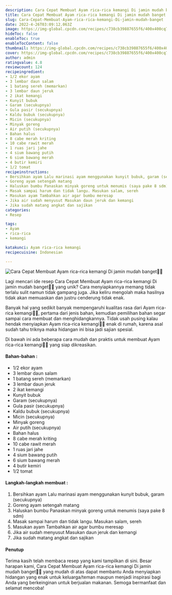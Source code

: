 ```yaml
---
description: Cara Cepat Membuat Ayam rica-rica kemangi Di jamin mudah banget"
title: Cara Cepat Membuat Ayam rica-rica kemangi Di jamin mudah banget
slug: Cara-Cepat-Membuat-Ayam-rica-rica-kemangi-Di-jamin-mudah-banget
date: 2022-4-26T03:09:12.063Z
image: https://img-global.cpcdn.com/recipes/c738cb39887655f6/400x400cq70/photo.jpg
hideToc: false
enableToc: true
enableTocContent: false
thumbnail: https://img-global.cpcdn.com/recipes/c738cb39887655f6/400x400cq70/photo.jpg
cover: https://img-global.cpcdn.com/recipes/c738cb39887655f6/400x400cq70/photo.jpg
author: admin
ratingvalue: 4.8
reviewcount: 124
recipeingredient:
- 1/2 ekor ayam
- 3 lembar daun salam
- 1 batang sereh (memarkan)
- 3 lembar daun jeruk
- 2 ikat kemangi
- Kunyit bubuk
- Garam (secukupnya)
- Gula pasir (secukupnya)
- Kaldu bubuk (secukupnya)
- Micin (secukupnya)
- Minyak goreng
- Air putih (secukupnya)
- Bahan halus
- 8 cabe merah kriting
- 10 cabe rawit merah
- 1 ruas jari jahe
- 4 sium bawang putih
- 6 sium bawang merah
- 4 butir kemiri
- 1/2 tomat
recipeinstructions:
- Bersihkan ayam Lalu marinasi ayam menggunakan kunyit bubuk, garam (secukupnya)
- Goreng ayam setengah matang
- Haluskan bumbu Panaskan minyak goreng untuk menumis (saya pake 8 sdm)
- Masak sampai harum dan tidak langu. Masukan salam, sereh
- Masukan ayam Tambahkan air agar bumbu meresap
- Jika air sudah menyusut Masukan daun jeruk dan kemangi
- Jika sudah matang angkat dan sajikan
categories:
- Resep

tags:
- Ayam
- rica-rica
- kemangi

katakunci: Ayam rica-rica kemangi
recipecuisine: Indonesian

---
```


![Cara Cepat Membuat Ayam rica-rica kemangi Di jamin mudah banget👩‍🍳](https://img-global.cpcdn.com/recipes/c738cb39887655f6/400x400cq70/photo.jpg)

Lagi mencari ide resep Cara Cepat Membuat Ayam rica-rica kemangi Di jamin mudah banget👩‍🍳 yang unik? Cara menyiapkannya memang tidak terlalu sulit namun tidak gampang juga. Jika keliru mengolah maka hasilnya tidak akan memuaskan dan justru cenderung tidak enak.

Banyak hal yang sedikit banyak mempengaruhi kualitas rasa dari Ayam rica-rica kemangi👩‍🍳, pertama dari jenis bahan, kemudian pemilihan bahan segar sampai cara membuat dan menghidangkannya. Tidak usah pusing kalau hendak menyiapkan Ayam rica-rica kemangi👩‍🍳 enak di rumah, karena asal sudah tahu triknya maka hidangan ini bisa jadi sajian spesial.

Di bawah ini ada beberapa cara mudah dan praktis untuk membuat Ayam rica-rica kemangi👩‍🍳 yang siap dikreasikan.

<!--inarticleads1-->

#### Bahan-bahan :

- 1/2 ekor ayam
- 3 lembar daun salam
- 1 batang sereh (memarkan)
- 3 lembar daun jeruk
- 2 ikat kemangi
- Kunyit bubuk
- Garam (secukupnya)
- Gula pasir (secukupnya)
- Kaldu bubuk (secukupnya)
- Micin (secukupnya)
- Minyak goreng
- Air putih (secukupnya)
- Bahan halus
- 8 cabe merah kriting
- 10 cabe rawit merah
- 1 ruas jari jahe
- 4 sium bawang putih
- 6 sium bawang merah
- 4 butir kemiri
- 1/2 tomat

<!--inarticleads2-->

#### Langkah-langkah membuat :

1. Bersihkan ayam Lalu marinasi ayam menggunakan kunyit bubuk, garam (secukupnya)
1. Goreng ayam setengah matang
1. Haluskan bumbu Panaskan minyak goreng untuk menumis (saya pake 8 sdm)
1. Masak sampai harum dan tidak langu. Masukan salam, sereh
1. Masukan ayam Tambahkan air agar bumbu meresap
1. Jika air sudah menyusut Masukan daun jeruk dan kemangi
1. Jika sudah matang angkat dan sajikan

#### Penutup

Terima kasih telah membaca resep yang kami tampilkan di sini. Besar harapan kami, Cara Cepat Membuat Ayam rica-rica kemangi Di jamin mudah banget👩‍🍳 yang mudah di atas dapat membantu Anda menyiapkan hidangan yang enak untuk keluarga/teman maupun menjadi inspirasi bagi Anda yang berkeinginan untuk berjualan makanan. Semoga bermanfaat dan selamat mencoba!